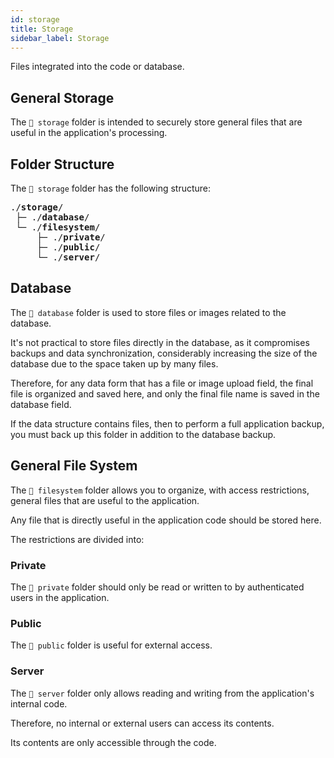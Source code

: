 ```yaml
---
id: storage
title: Storage
sidebar_label: Storage
---
```


Files integrated into the code or database.

## General Storage

The `📂 storage` folder is intended to securely store general files that are useful in the application's processing.

## Folder Structure

The `📂 storage` folder has the following structure:

<pre class="doc-structure__tree">
<span>./<b>storage</b>/</span>
&nbsp;<span>├─ ./<b>database</b>/</span>
&nbsp;<span>└─ ./<b>filesystem</b>/</span>
&nbsp;    <span>├─ ./<b>private</b>/</span>
&nbsp;    <span>├─ ./<b>public</b>/</span>
&nbsp;    <span>└─ ./<b>server</b>/</span>
</pre>

## Database

The `📂 database` folder is used to store files or images related to the database.

It's not practical to store files directly in the database, as it compromises backups and data synchronization, considerably increasing the size of the database due to the space taken up by many files.

Therefore, for any data form that has a file or image upload field, the final file is organized and saved here, and only the final file name is saved in the database field.

If the data structure contains files, then to perform a full application backup, you must back up this folder in addition to the database backup.

## General File System

The `📂 filesystem` folder allows you to organize, with access restrictions, general files that are useful to the
application.

Any file that is directly useful in the application code should be stored here.

The restrictions are divided into:

### Private

The `📂 private` folder should only be read or written to by authenticated users in the application.

### Public

The `📂 public` folder is useful for external access.

### Server

The `📂 server` folder only allows reading and writing from the application's internal code.

Therefore, no internal or external users can access its contents.

Its contents are only accessible through the code.
